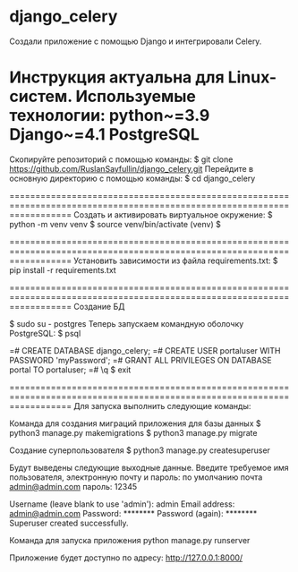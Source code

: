 # django_celery
Cоздали приложение с помощью Django и  интегрировали Celery.

Инструкция актуальна для Linux-систем.
Используемые технологии:
    python~=3.9
    Django~=4.1
    PostgreSQL
========================================================================================================================
Скопируйте репозиторий с помощью команды:
$ git clone https://github.com/RuslanSayfullin/django_celery.git
Перейдите в основную директорию с помощью команды: 
$ cd django_celery

========================================================================================================================
Создать и активировать виртуальное окружение:
$ python -m venv venv
$ source venv/bin/activate
(venv) $

========================================================================================================================
Установить зависимости из файла requirements.txt:
$ pip install -r requirements.txt

========================================================================================================================
Создание БД

$ sudo su - postgres
Теперь запускаем командную оболочку PostgreSQL:
$ psql 

=# CREATE DATABASE django_celery;
=# CREATE USER portaluser WITH PASSWORD 'myPassword';
=# GRANT ALL PRIVILEGES ON DATABASE portal TO portaluser;
=# \q
$ exit

========================================================================================================================
Для запуска выполнить следующие команды:

Команда для создания миграций приложения для базы данных
$ python3 manage.py makemigrations
$ python3 manage.py migrate

Создание суперпользователя
$ python3 manage.py createsuperuser

Будут выведены следующие выходные данные. Введите требуемое имя пользователя, электронную почту и пароль:
по умолчанию почта admin@admin.com пароль: 12345

Username (leave blank to use 'admin'): admin
Email address: admin@admin.com
Password: ********
Password (again): ********
Superuser created successfully.

Команда для запуска приложения
python manage.py runserver

Приложение будет доступно по адресу: http://127.0.0.1:8000/






